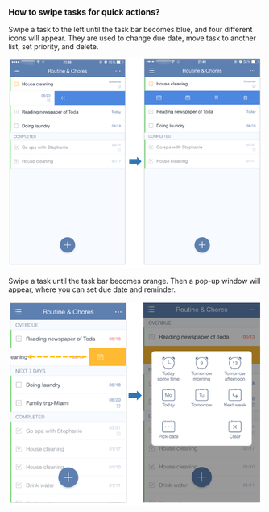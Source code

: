 ### How to swipe tasks for quick actions?
Swipe a task to the left until the task bar becomes blue, and four different icons will appear. They are used to change due date, move task to another list, set priority, and delete. 

![](../images/iOSswipe2.png)

Swipe a task until the task bar becomes orange. Then a pop-up window will appear, where you can set due date and reminder. 

![](../images/iosswipeduedate.png)


